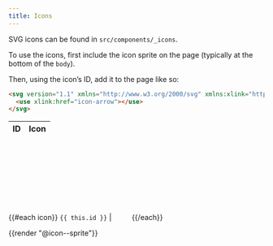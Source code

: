```yaml
---
title: Icons
---
```


SVG icons can be found in `src/components/_icons`.

To use the icons, first include the icon sprite on the page (typically at the bottom of the `body`).

Then, using the icon’s ID, add it to the page like so:

```html
<svg version="1.1" xmlns="http://www.w3.org/2000/svg" xmlns:xlink="http://www.w3.org/1999/xlink" class="icon">
  <use xlink:href="icon-arrow"></use>
</svg>
```


ID | Icon
---|-----
{{#each icon}}
  `{{ this.id }}` | <svg class="icon" viewBox="0 0 {{ this.size.[0] }} {{ this.size.[1] }}" width="32"><use xlink:href="#{{ this.id }}"></use></svg>
{{/each}}

{{render "@icon--sprite"}}
